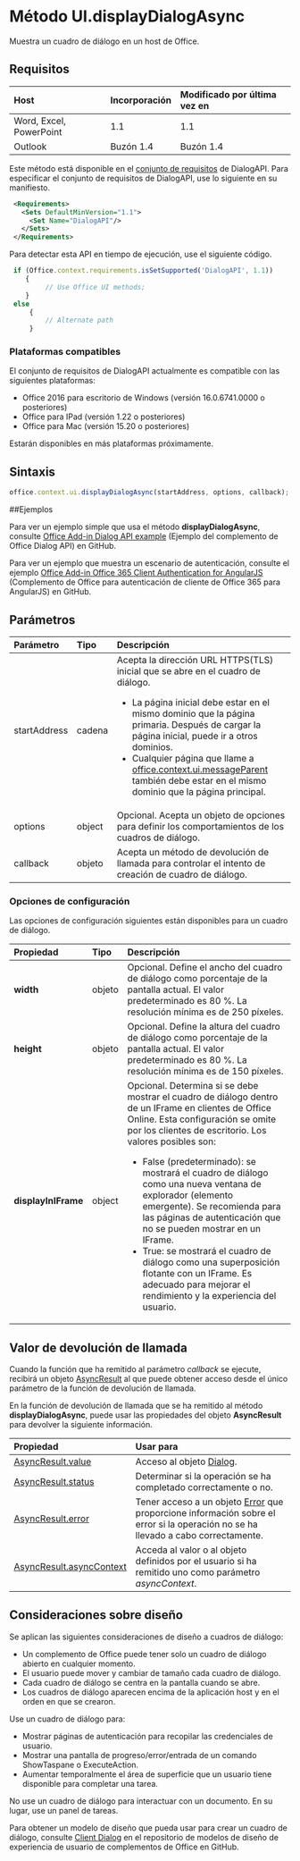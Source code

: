 # Método UI.displayDialogAsync

Muestra un cuadro de diálogo en un host de Office. 

## Requisitos

|Host|Incorporación|Modificado por última vez en|
|:---------------|:--------|:----------|
|Word, Excel, PowerPoint|1.1|1.1|
|Outlook|Buzón 1.4|Buzón 1.4|

Este método está disponible en el [conjunto de requisitos](../../docs/overview/specify-office-hosts-and-api-requirements.md) de DialogAPI. Para especificar el conjunto de requisitos de DialogAPI, use lo siguiente en su manifiesto.

```xml
 <Requirements> 
   <Sets DefaultMinVersion="1.1"> 
     <Set Name="DialogAPI"/> 
   </Sets> 
 </Requirements> 

```

Para detectar esta API en tiempo de ejecución, use el siguiente código.

```js
 if (Office.context.requirements.isSetSupported('DialogAPI', 1.1)) 
    {  
         // Use Office UI methods; 
    } 
 else 
     { 
         // Alternate path 
     } 
```



### Plataformas compatibles
El conjunto de requisitos de DialogAPI actualmente es compatible con las siguientes plataformas:

  - Office 2016 para escritorio de Windows (versión 16.0.6741.0000 o posteriores)
  - Office para IPad (versión 1.22 o posteriores)
  - Office para Mac (versión 15.20 o posteriores) 

Estarán disponibles en más plataformas próximamente. 

## Sintaxis

```js
office.context.ui.displayDialogAsync(startAddress, options, callback);
```
##Ejemplos

Para ver un ejemplo simple que usa el método **displayDialogAsync**, consulte [Office Add-in Dialog API example](https://github.com/OfficeDev/Office-Add-in-Dialog-API-Simple-Example/) (Ejemplo del complemento de Office Dialog API) en GitHub.

Para ver un ejemplo que muestra un escenario de autenticación, consulte el ejemplo [Office Add-in Office 365 Client Authentication for AngularJS](https://github.com/OfficeDev/Word-Add-in-AngularJS-Client-OAuth) (Complemento de Office para autenticación de cliente de Office 365 para AngularJS) en GitHub.

 
## Parámetros

| Parámetro    | Tipo   |Descripción|
|:---------------|:--------|:----------|
|startAddress|cadena|Acepta la dirección URL HTTPS(TLS) inicial que se abre en el cuadro de diálogo. <ul><li>La página inicial debe estar en el mismo dominio que la página primaria. Después de cargar la página inicial, puede ir a otros dominios.</li><li>Cualquier página que llame a [office.context.ui.messageParent](officeui.messageparent.md) también debe estar en el mismo dominio que la página principal.</li></ul>|
|options|object|Opcional. Acepta un objeto de opciones para definir los comportamientos de los cuadros de diálogo.|
|callback|objeto|Acepta un método de devolución de llamada para controlar el intento de creación de cuadro de diálogo.|
    
### Opciones de configuración
Las opciones de configuración siguientes están disponibles para un cuadro de diálogo.


| Propiedad     | Tipo   |Descripción|
|:---------------|:--------|:----------|
|**width**|objeto|Opcional. Define el ancho del cuadro de diálogo como porcentaje de la pantalla actual. El valor predeterminado es 80 %. La resolución mínima es de 250 píxeles.|
|**height**|objeto|Opcional. Define la altura del cuadro de diálogo como porcentaje de la pantalla actual. El valor predeterminado es 80 %. La resolución mínima es de 150 píxeles.|
|**displayInIFrame**|object|Opcional. Determina si se debe mostrar el cuadro de diálogo dentro de un IFrame en clientes de Office Online. Esta configuración se omite por los clientes de escritorio. Los valores posibles son:<ul><li>False (predeterminado): se mostrará el cuadro de diálogo como una nueva ventana de explorador (elemento emergente). Se recomienda para las páginas de autenticación que no se pueden mostrar en un IFrame. </li><li>True: se mostrará el cuadro de diálogo como una superposición flotante con un IFrame. Es adecuado para mejorar el rendimiento y la experiencia del usuario.</li>|


## Valor de devolución de llamada
Cuando la función que ha remitido al parámetro _callback_ se ejecute, recibirá un objeto [AsyncResult](../../reference/shared/asyncresult.md) al que puede obtener acceso desde el único parámetro de la función de devolución de llamada.

En la función de devolución de llamada que se ha remitido al método **displayDialogAsync**, puede usar las propiedades del objeto **AsyncResult** para devolver la siguiente información.



|**Propiedad**|**Usar para**|
|:-----|:-----|
|[AsyncResult.value](../../reference/shared/asyncresult.value.md)|Acceso al objeto [Dialog](../../reference/shared/officeui.dialog.md).|
|[AsyncResult.status](../../reference/shared/asyncresult.status.md)|Determinar si la operación se ha completado correctamente o no.|
|[AsyncResult.error](../../reference/shared/asyncresult.error.md)|Tener acceso a un objeto [Error](../../reference/shared/error.md) que proporcione información sobre el error si la operación no se ha llevado a cabo correctamente.|
|[AsyncResult.asyncContext](../../reference/shared/asyncresult.asynccontext.md)|Acceda al valor o al objeto definidos por el usuario si ha remitido uno como parámetro _asyncContext_.|


## Consideraciones sobre diseño
Se aplican las siguientes consideraciones de diseño a cuadros de diálogo:

- Un complemento de Office puede tener solo un cuadro de diálogo abierto en cualquier momento.
- El usuario puede mover y cambiar de tamaño cada cuadro de diálogo.
- Cada cuadro de diálogo se centra en la pantalla cuando se abre.
- Los cuadros de diálogo aparecen encima de la aplicación host y en el orden en que se crearon.

Use un cuadro de diálogo para:

- Mostrar páginas de autenticación para recopilar las credenciales de usuario.
- Mostrar una pantalla de progreso/error/entrada de un comando ShowTaspane o ExecuteAction.
- Aumentar temporalmente el área de superficie que un usuario tiene disponible para completar una tarea.

No use un cuadro de diálogo para interactuar con un documento. En su lugar, use un panel de tareas. 

Para obtener un modelo de diseño que pueda usar para crear un cuadro de diálogo, consulte [Client Dialog](https://github.com/OfficeDev/Office-Add-in-UX-Design-Patterns/blob/master/Patterns/Client_Dialog.md) en el repositorio de modelos de diseño de experiencia de usuario de complementos de Office en GitHub.
